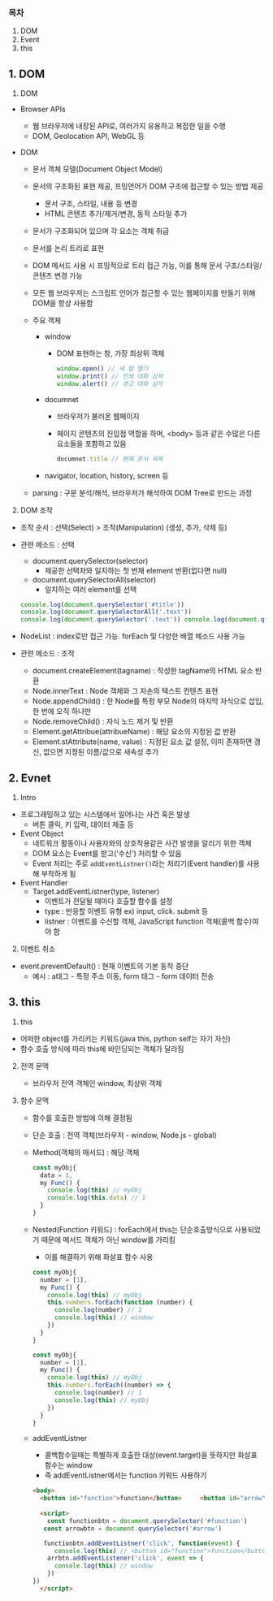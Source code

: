 ### 목차
1. DOM
1. Event
1. this

## 1. DOM

1) DOM

  - Browser APIs

    - 웹 브라우저에 내장된 API로, 여러가지 유용하고 복잡한 일을 수행
    - DOM, Geolocation API, WebGL 등

  - DOM

    - 문서  객체 모델(Document Object Model)

    - 문서의 구조화된 표현 제공, 프밍언어가 DOM 구조에 접근할 수 있는 방법 제공

      - 문서 구조, 스타일, 내용 등 변경
      - HTML 콘텐츠 추가/제거/변경, 동적 스타일 추가

    - 문서가 구조화되어 있으며 각 요소는 객체 취급

    - 문서를 논리 트리로 표현

    - DOM 메서드 사용 시 프밍적으로 트리 접근 가능, 이를 통해 문서 구조/스타일/콘텐츠 변경 가능

    - 모든 웹 브라우저는 스크립트 언어가 접근할 수 있는 웹페이지를 만들기 위해 DOM을 항상 사용함

    - 주요 객체

      - window

        - DOM 표현하는 창, 가장 최상위 객체

          ```javascript
          window.open() // 새 탭 열기
          window.print() // 인쇄 대화 상자
          window.alert() // 경고 대화 상자
          ```

      - documnet

        - 브라우저가 불러온 웹페이지

        - 페이지 콘텐츠의 진입점 역할을 하며, \<body\> 등과 같은 수많은 다른 요소들을 포함하고 있음

          ```javascript
          documnet.title // 현재 문서 제목
          ```

      - navigator, location, history, screen 등

    - parsing :  구문 분석/해석, 브라우저가 해석하여 DOM Tree로 만드는 과정

2) DOM 조작
  - 조작 순서 : 선택(Select) > 조작(Manipulation) (생성, 추가, 삭제 등)

  - 관련 메소드 : 선택

    - document.querySelector(selector)
      - 제공한 선택자와 일치하는 첫 번재 element 반환(없다면 null)
    - document.querySelectorAll(selector)
      - 일치하는 여러 element를 선택

    ```javascript
    console.log(document.querySelector('#title'))
    console.log(document.querySelectorAll('.text'))
    console.log(document.querySelector('.text')) console.log(document.querySelectorAll('body > ul > li'))
    ```

  - NodeList : index로만 접근 가능. forEach 및 다양한 배열 메소드 사용 가능

  - 관련 메소드 : 조작

    - document.createElement(tagname) : 작성한 tagName의 HTML 요소 반환
    - Node.innerText : Node 객체와 그 자손의 텍스트 컨텐츠 표현
    - Node.appendChild() : 한 Node를 특정 부모 Node의 마지막 자식으로 삽입, 한 번에 오직 하나만
    - Node.removeChild() : 자식 노드 제거 및 반환
    - Element.getAttribue(attribueName) : 해당 요소의 지정된 값 반환
    - Element.stAttribute(name, value) : 지정된 요소 값 설정, 이미 존재하면 갱신, 없으면 지정된 이름/값으로 새속성 추가

## 2. Evnet

1) Intro
  - 프로그래밍하고 있는 시스템에서 일어나는 사건 혹은 발생
    - 버튼 클릭, 키 입력, 데이터 제출 등
  - Event Object
    - 네트워크 활동이나 사용자와의 상호작용같은 사건 발생을 알리기 위한 객체
    - DOM 요소는 Event를 받고('수신') 처리할 수 있음
    - Event 처리는 주로 `addEventListner()`라는 처리기(Event handler)를 사용해 부착하게 됨
  - Event Handler
    - Target.addEventListner(type, listener)
      - 이벤트가 전달될 때마다 호출할 함수를 설정
      - type : 반응할 이벤트 유형 ex) input, click. submit 등
      - listner : 이벤트를 수신할 객체, JavaScript function 객체(콜백 함수)여야 함
2) 이벤트 취소
  - event.preventDefault() : 현재 이벤트의 기본 동작 중단
    - 예시 : a태그 - 특정 주소 이동, form 태그 - form 데이터 전송

## 3. this
1) this
  -  어떠한 object를 가리키는 키워드(java this, python self는 자기 자신)
  -  함수 호출 방식에 따라 this에 바인딩되는 객체가 달라짐

2) 전역 문맥

   - 브라우저 전역 객체인 window, 최상위 객체

3) 함수 문맥

   - 함수를 호출한 방법에 의해 결정됨

   - 단순 호출 : 전역 객체(브라우저 - window, Node.js - global)

   - Method(객체의 매서드) : 해당 객체

     ```javascript
     const myObj{
       data = 1,
       my Func() {
         console.log(this) // myObj
         console.log(this.data) // 1
       }
     }
     ```

   - Nested(Function 키워드) : forEach에서 this는 단순호출방식으로 사용되었기 때문에 메서드 객체가 아닌 window를 가리킴

     - 이를 해결하기 위해 화살표 함수 사용

     ```javascript
     const myObj{
       number = [1],
       my Func() {
         console.log(this) // myObj
         this.numbers.forEach(function (number) {
           console.log(number) // 1
           console.log(this) // window
         })
       }
     }
     
     const myObj{
       number = [1],
       my Func() {
         console.log(this) // myObj
         this.numbers.forEach((number) => {
           console.log(number) // 1
           console.log(this) // myObj
         })
       }
     }
     ```

   - addEventListner

     -  콜백함수일때는 특별하게 호출한 대상(event.target)을 뜻하지만 화살표 함수는 window
     - 즉 addEventListner에서는 function 키워드 사용하기

     ```html
     <body>
       <button id="function">function</button>	   <button id="arrow">arrow</button>
       
       <script>
         const functionbtn = document.querySelector('#function')
     	const arrowbtn = document.querySelector('#arrow')
     
     	functionbtn.addEventListner('click', function(event) {
           console.log(this) // <button id="function">function</button>
         arrbtn.addEventListener('click', event => {
           console.log(this) // window
         })
     })
       </script>
     ```

     
